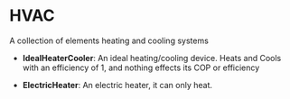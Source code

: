 # HVAC

  A collection of elements heating and cooling systems


* **IdealHeaterCooler**:   An ideal heating/cooling device.
  Heats and Cools with an efficiency of
  1, and nothing effects its COP or efficiency    

* **ElectricHeater**:   An electric heater, it can only
  heat.

